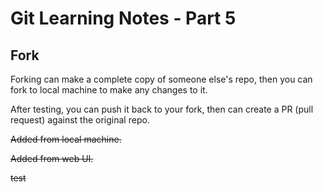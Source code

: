 # Git Learning Notes - Part 5

## Fork

Forking can make a complete copy of someone else's repo, then you can fork to local machine to make any changes to it. 

After testing, you can push it back to your fork,  then can create a PR (pull request) against the original repo. 

~~Added from local machine.~~

~~Added from web UI.~~

~~test~~